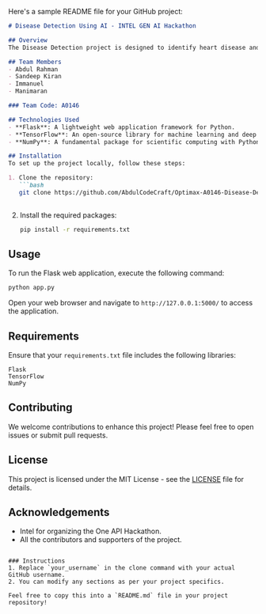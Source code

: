 Here's a sample README file for your GitHub project:

```markdown
# Disease Detection Using AI - INTEL GEN AI Hackathon

## Overview
The Disease Detection project is designed to identify heart disease and Alzheimer's disease using machine learning algorithms. Developed as part of the Intel One API Hackathon by Team Optimax, this web application is built using Flask and leverages powerful machine learning libraries for accurate predictions.

## Team Members
- Abdul Rahman
- Sandeep Kiran
- Immanuel
- Manimaran

### Team Code: A0146

## Technologies Used
- **Flask**: A lightweight web application framework for Python.
- **TensorFlow**: An open-source library for machine learning and deep learning.
- **NumPy**: A fundamental package for scientific computing with Python.

## Installation
To set up the project locally, follow these steps:

1. Clone the repository:
   ```bash
   git clone https://github.com/AbdulCodeCraft/Optimax-A0146-Disease-Detection-Using-AI.git
  
   ```

2. Install the required packages:
   ```bash
   pip install -r requirements.txt
   ```

## Usage
To run the Flask web application, execute the following command:

```bash
python app.py
```

Open your web browser and navigate to `http://127.0.0.1:5000/` to access the application.

## Requirements
Ensure that your `requirements.txt` file includes the following libraries:

```
Flask
TensorFlow
NumPy
```

## Contributing
We welcome contributions to enhance this project! Please feel free to open issues or submit pull requests.

## License
This project is licensed under the MIT License - see the [LICENSE](LICENSE) file for details.

## Acknowledgements
- Intel for organizing the One API Hackathon.
- All the contributors and supporters of the project.
```

### Instructions
1. Replace `your_username` in the clone command with your actual GitHub username.
2. You can modify any sections as per your project specifics. 

Feel free to copy this into a `README.md` file in your project repository!